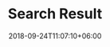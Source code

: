 ---
title: "Search Result"
date: 2018-09-24T11:07:10+06:00
description: "this is meta description"
layout: "search"
sidebar: true
widgets: ["categories", "recommended"]
draft: false
---
